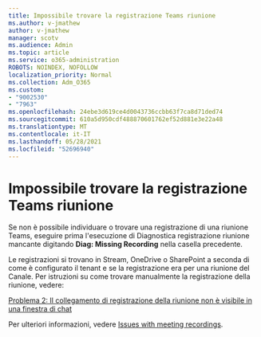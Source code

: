 ```yaml
---
title: Impossibile trovare la registrazione Teams riunione
ms.author: v-jmathew
author: v-jmathew
manager: scotv
ms.audience: Admin
ms.topic: article
ms.service: o365-administration
ROBOTS: NOINDEX, NOFOLLOW
localization_priority: Normal
ms.collection: Adm_O365
ms.custom:
- "9002530"
- "7963"
ms.openlocfilehash: 24ebe3d619ce4d0043736ccbb63f7ca8d71ded74
ms.sourcegitcommit: 610a5d950cdf488870601762ef52d881e3e22a48
ms.translationtype: MT
ms.contentlocale: it-IT
ms.lasthandoff: 05/28/2021
ms.locfileid: "52696940"
---
```

# <a name="cant-find-the-teams-meeting-recording"></a>Impossibile trovare la registrazione Teams riunione

Se non è possibile individuare o trovare una registrazione di una riunione Teams, eseguire prima l'esecuzione di Diagnostica registrazione riunione mancante digitando **Diag: Missing Recording** nella casella precedente. 

Le registrazioni si trovano in Stream, OneDrive o SharePoint a seconda di come è configurato il tenant e se la registrazione era per una riunione del Canale. Per istruzioni su come trovare manualmente la registrazione della riunione, vedere: 

[Problema 2: Il collegamento di registrazione della riunione non è visibile in una finestra di chat](/microsoftteams/troubleshoot/meetings/troubleshoot-meeting-recording-issues#issue-2-the-meeting-recording-link-isnt-visible-in-a-chat-window)

Per ulteriori informazioni, vedere [Issues with meeting recordings](/microsoftteams/troubleshoot/meetings/troubleshoot-meeting-recording-issues).
